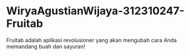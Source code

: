 # WiryaAgustianWijaya-312310247-Fruitab
Fruitab adalah aplikasi revolusioner yang akan mengubah cara Anda memandang buah dan sayuran!

